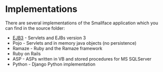 # Implementations #

There are several implementations of the Smallface application which you can find in the source folder:

  * [EJB3](EJB3.md) - Servlets and EJBs version 3
  * Pojo - Servlets and in memory java objects (no persistence)
  * Ramaze - Ruby and the Ramaze framework
  * Ruby on Rails
  * ASP - ASPs written in VB and stored procedures for MS SQLServer
  * Python - Django Python implementation
